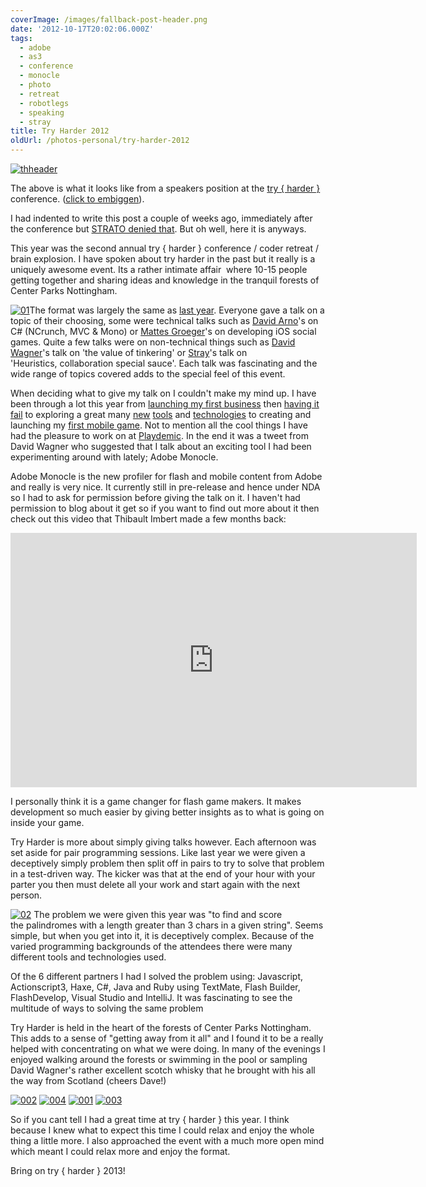 ```yaml
---
coverImage: /images/fallback-post-header.png
date: '2012-10-17T20:02:06.000Z'
tags:
  - adobe
  - as3
  - conference
  - monocle
  - photo
  - retreat
  - robotlegs
  - speaking
  - stray
title: Try Harder 2012
oldUrl: /photos-personal/try-harder-2012
---
```


[![](/wp-content/uploads/2012/10/thheader.jpg "thheader")](/wp-content/uploads/2012/10/headfull.jpg)

The above is what it looks like from a speakers position at the [try { harder }](https://www.tryharder.org.uk/) conference. ([click to embiggen](/wp-content/uploads/2012/10/headfull.jpg)).

<!-- more -->

I had indented to write this post a couple of weeks ago, immediately after the conference but [STRATO denied that](/posts/strato-and-the-customer-support-circle-of-doom/). But oh well, here it is anyways.

This year was the second annual try { harder } conference / coder retreat / brain explosion. I have spoken about try harder in the past but it really is a uniquely awesome event. Its a rather intimate affair  where 10-15 people getting together and sharing ideas and knowledge in the tranquil forests of Center Parks Nottingham.

[![](/wp-content/uploads/2012/10/01-300x200.jpg "01")](/wp-content/uploads/2012/10/01.jpg)The format was largely the same as [last year](/posts/try-harder-my-haxe-slides-and-code/). Everyone gave a talk on a topic of their choosing, some were technical talks such as [David Arno](https://www.davidarno.org/)'s on C# (NCrunch, MVC &amp; Mono) or [Mattes Groeger](https://twitter.com/MattesGroeger)'s on developing iOS social games. Quite a few talks were on non-technical things such as [David Wagner](https://noiseandheat.com/)'s talk on 'the value of tinkering' or [Stray](https://www.xxcoder.net/)'s talk on 'Heuristics, collaboration special sauce'. Each talk was fascinating and the wide range of topics covered adds to the special feel of this event.

When deciding what to give my talk on I couldn't make my mind up. I have been through a lot this year from [launching my first business](/posts/introducing-printomi/) then [having it fail](/posts/sunsetting-printomi/) to exploring a great many [new](/posts/terrainicles-webgl-haxe/) [tools](/posts/conways-game-of-life-in-haxe-nme-massiveunit/) and [technologies](/posts/hxaria-terraria-like-terrain-in-haxe-and-webgl/) to creating and launching my [first mobile game](/posts/mr-nibbles-free-on-ios-android-browser/). Not to mention all the cool things I have had the pleasure to work on at [Playdemic](https://www.playdemic.com). In the end it was a tweet from David Wagner who suggested that I talk about an exciting tool I had been experimenting around with lately; Adobe Monocle.

Adobe Monocle is the new profiler for flash and mobile content from Adobe and really is very nice. It currently still in pre-release and hence under NDA so I had to ask for permission before giving the talk on it. I haven't had permission to blog about it get so if you want to find out more about it then check out this video that Thibault Imbert made a few months back:

<iframe src="https://player.vimeo.com/video/46917940?title=1&amp;byline=1&amp;portrait=1" frameborder="0" width="650" height="407"></iframe>

I personally think it is a game changer for flash game makers. It makes development so much easier by giving better insights as to what is going on inside your game.

Try Harder is more about simply giving talks however. Each afternoon was set aside for pair programming sessions. Like last year we were given a deceptively simply problem then split off in pairs to try to solve that problem in a test-driven way. The kicker was that at the end of your hour with your parter you then must delete all your work and start again with the next person.

[![](/wp-content/uploads/2012/10/02-300x200.jpg "02")](/wp-content/uploads/2012/10/02.jpg) The problem we were given this year was "to find and score the palindromes with a length greater than 3 chars in a given string". Seems simple, but when you get into it, it is deceptively complex. Because of the varied programming backgrounds of the attendees there were many different tools and technologies used.

Of the 6 different partners I had I solved the problem using: Javascript, Actionscript3, Haxe, C#, Java and Ruby using TextMate, Flash Builder, FlashDevelop, Visual Studio and IntelliJ. It was fascinating to see the multitude of ways to solving the same problem

Try Harder is held in the heart of the forests of Center Parks Nottingham. This adds to a sense of "getting away from it all" and I found it to be a really helped with concentrating on what we were doing. In many of the evenings I enjoyed walking around the forests or swimming in the pool or sampling David Wagner's rather excellent scotch whisky that he brought with his all the way from Scotland (cheers Dave!)

[![](/wp-content/uploads/2012/10/002-300x200.jpg "002")](/wp-content/uploads/2012/10/002.jpg) [![](/wp-content/uploads/2012/10/004-300x200.jpg "004")](/wp-content/uploads/2012/10/004.jpg) [![](/wp-content/uploads/2012/10/001-300x200.jpg "001")](/wp-content/uploads/2012/10/001.jpg) [![](/wp-content/uploads/2012/10/003-300x200.jpg "003")](/wp-content/uploads/2012/10/003.jpg)

So if you cant tell I had a great time at try { harder } this year. I think because I knew what to expect this time I could relax and enjoy the whole thing a little more. I also approached the event with a much more open mind which meant I could relax more and enjoy the format.

Bring on try { harder } 2013!
